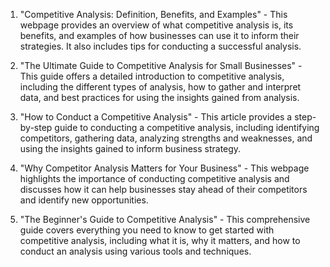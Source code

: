 

1. "Competitive Analysis: Definition, Benefits, and Examples" - This webpage provides an overview of what competitive analysis is, its benefits, and examples of how businesses can use it to inform their strategies. It also includes tips for conducting a successful analysis.

2. "The Ultimate Guide to Competitive Analysis for Small Businesses" - This guide offers a detailed introduction to competitive analysis, including the different types of analysis, how to gather and interpret data, and best practices for using the insights gained from analysis.

3. "How to Conduct a Competitive Analysis" - This article provides a step-by-step guide to conducting a competitive analysis, including identifying competitors, gathering data, analyzing strengths and weaknesses, and using the insights gained to inform business strategy.

4. "Why Competitor Analysis Matters for Your Business" - This webpage highlights the importance of conducting competitive analysis and discusses how it can help businesses stay ahead of their competitors and identify new opportunities.

5. "The Beginner's Guide to Competitive Analysis" - This comprehensive guide covers everything you need to know to get started with competitive analysis, including what it is, why it matters, and how to conduct an analysis using various tools and techniques.